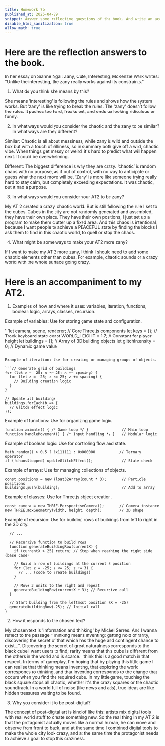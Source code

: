 ```yaml
---
title: Homework 7b
published_at: 2025-04-29
snippet: Answer some reflective questions of the book. And write an accompaniment to my AT2.
disable_html_sanitization: true
allow_math: true
---
```


# Here are the reflection answers to the book.

In her essay on Sianne Ngai: Zany, Cute, Interesting, McKenzie Wark writes: "Unlike the interesting, the zany really works against its constraints."

1. What do you think she means by this?

She means 'interesting' is following the rules and shows how the system works. But 'zany' is like trying to break the rules. The 'zany' doesn’t follow the rules. It pushes too hard, freaks out, and ends up looking ridiculous or funny.

2. In what ways would you consider the chaotic and the zany to be similar? In what ways are they different?

Similar: Chaotic is all about messiness, while zany is wild and outside the box but with a touch of silliness, so in summary both give off a wild, chaotic vibe. When things get messy or weird, it's hard to predict what will happen next. It could be overwhelming.

Different: The biggest difference is why they are crazy. ‘chaotic’ is random chaos with no purpose, as if out of control, with no way to anticipate or guess what the next move will be. ’Zany‘ is more like someone trying really hard to stay calm, but completely exceeding expectations. It was chaotic, but it had a purpose.

3. In what ways would you consider your AT2 to be zany?

My AT 2 created a crazy, chaotic world. But is still following the rule I set to the cubes. Cubes in the city are not randomly generated and assembled, they have their own place. They have their own positions, I just set up a program to make them clutter up a fixed area. And this chaos is intentional, because I want people to achieve a PEACEFUL state by finding the blocks I ask them to find in this chaotic world, to quell or stop the chaos.

4. What might be some ways to make your AT2 more zany?

If I want to make my AT 2 more zany, I think I should need to add some chaotic elements other than cubes. For example, chaotic sounds or a crazy world with the whole surface going crazy.

# Here is an accompaniment to my AT2.

1. Examples of how and where it uses: variables, iteration, functions, boolean logic, arrays, classes, recursion.

Example of variables: Use for storing game state and configuration.

'''let camera, scene, renderer; // Core Three.js components
let keys = {}; // Track keyboard state
const WORLD_HEIGHT = 1.7; // Constant for player height
let buildings = []; // Array of 3D building objects
let glitchIntensity = 0; // Dynamic game value

````

Example of iteration: Use for creating or managing groups of objects.

```// Generate grid of buildings
for (let x = -25; x <= 25; x += spacing) {
  for (let z = -25; z <= 25; z += spacing) {
    // Building creation logic
  }
}

// Update all buildings
buildings.forEach(b => {
  // Glitch effect logic
});
````

Example of functions: Use for organizing game logic.

```function init() { /* Setup game */ }                 // Initialization
function animate() { /* Game loop */ }               // Main loop
function handleMovement() { /* Input handling */ }   // Modular logic
```

Example of boolean logic: Use for controling flow and state.

```if (dist < 2.5) { /* Cube proximity check */ }       // Conditionals
Math.random() > 0.5 ? 0x111111 : 0x000000           // Ternary operator
if (!chaosStopped) updateGlitchEffect();             // State check
```

Example of arrays: Use for managing collections of objects.

```let buildings = [];                                  // 3D object storage
const positions = new Float32Array(count * 3);       // Particle positions
buildings.push(building);                            // Add to array
```

Example of classes: Use for Three.js object creation.

```class THREE.Mesh { /* 3D object */ }                // 3D object class
const camera = new THREE.PerspectiveCamera();       // Camera instance
new THREE.BoxGeometry(width, height, depth);        // 3D shape
```

Example of recursion: Use for building rows of buildings from left to right in the 3D city.

```function createChaoticCity() {
  // ...

  // Recursive function to build rows
  function generateBuildingRow(currentX) {
    if (currentX > 25) return; // Stop when reaching the right side (base case)

    // Build a row of buildings at the current X position
    for (let z = -25; z <= 25; z += 3) {
      // ... (code to create buildings)
    }

    // Move 3 units to the right and repeat
    generateBuildingRow(currentX + 3); // Recursive call
  }

  // Start building from the leftmost position (X = -25)
  generateBuildingRow(-25); // Initial call
}
```

2. How it responds to the chosen text?

My chosen text is 'information and thinking' by Michel Serres. And I wanna reflect to the passage "Thinking means inventing: getting hold of rarity, discovering the secret of that which has the huge and contingent chance to exist...".
Discovering the secret of great naturalness corresponds to the black cube I want users to find; rarity means that this cube is different from the others in the world and is scarce. I think this is a good match in that respect. In terms of gameplay, I'm hoping that by playing this little game I can realise that thinking means inventing, that exploring the world corresponds to thinking, and that inventing corresponds to the change that occurs when you find the required cube. In my little game, touching the black square stops all chaotic, whether it's the crazy squares or the chaotic soundtrack. In a world full of noise (like news and ads), true ideas are like hidden treasures waiting to be found.

3. Why you consider it to be post-digital?

The concept of post-digital art is kind of like this: artists mix digital tools with real world stuff to create something new. So the real thing in my AT 2 is that the protagonist actually moves like a normal human, he can move and observe from front to back, and at the same time I combined digital tools to make the whole city look crazy, and at the same time the protagonist needs to achieve a goal to stop this craziness.
